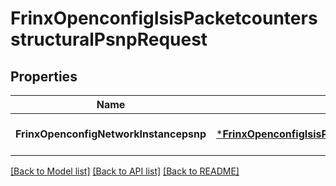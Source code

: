 # FrinxOpenconfigIsisPacketcountersstructuralPsnpRequest

## Properties
Name | Type | Description | Notes
------------ | ------------- | ------------- | -------------
**FrinxOpenconfigNetworkInstancepsnp** | [***FrinxOpenconfigIsisPacketcountersstructuralPsnp**](frinx.openconfig.isis.packetcountersstructural.Psnp.md) |  | [optional] [default to null]

[[Back to Model list]](../README.md#documentation-for-models) [[Back to API list]](../README.md#documentation-for-api-endpoints) [[Back to README]](../README.md)


